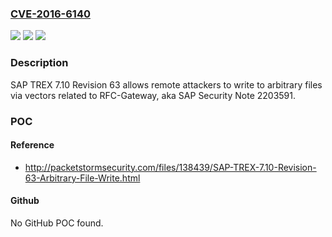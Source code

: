 ### [CVE-2016-6140](https://cve.mitre.org/cgi-bin/cvename.cgi?name=CVE-2016-6140)
![](https://img.shields.io/static/v1?label=Product&message=n%2Fa&color=blue)
![](https://img.shields.io/static/v1?label=Version&message=n%2Fa&color=blue)
![](https://img.shields.io/static/v1?label=Vulnerability&message=n%2Fa&color=brighgreen)

### Description

SAP TREX 7.10 Revision 63 allows remote attackers to write to arbitrary files via vectors related to RFC-Gateway, aka SAP Security Note 2203591.

### POC

#### Reference
- http://packetstormsecurity.com/files/138439/SAP-TREX-7.10-Revision-63-Arbitrary-File-Write.html

#### Github
No GitHub POC found.

